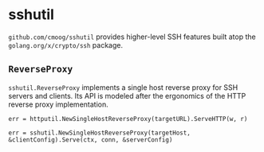 # sshutil

`github.com/cmoog/sshutil` provides higher-level SSH features built
atop the `golang.org/x/crypto/ssh` package.

## `ReverseProxy`

`sshutil.ReverseProxy` implements a single host reverse proxy
for SSH servers and clients. Its API is modeled after the ergonomics
of the HTTP reverse proxy implementation.

```golang
err = httputil.NewSingleHostReverseProxy(targetURL).ServeHTTP(w, r)

err = sshutil.NewSingleHostReverseProxy(targetHost, &clientConfig).Serve(ctx, conn, &serverConfig)
```
